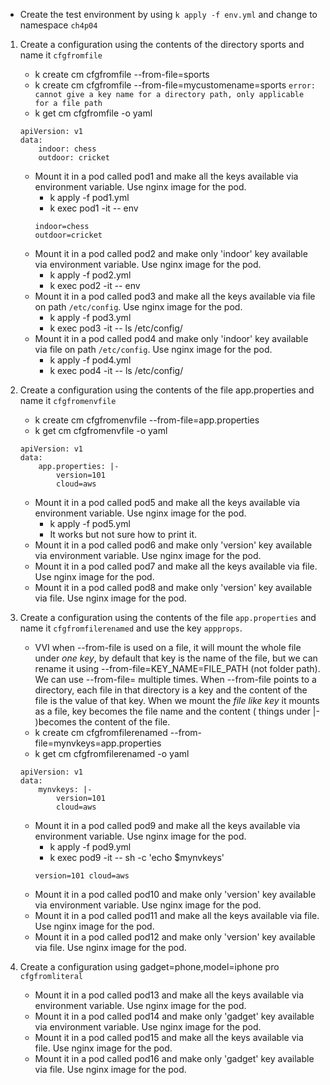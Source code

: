 - Create the test environment by using `k apply -f env.yml` and change to namespace `ch4p04`

1. Create a configuration using the contents of the directory sports and name it `cfgfromfile`
    - k create cm cfgfromfile --from-file=sports
    - k create cm cfgfromfile --from-file=mycustomename=sports `error: cannot give a key name for a directory path, only applicable for a file path`
    - k get cm cfgfromfile -o yaml
    ```
    apiVersion: v1
    data:
        indoor: chess
        outdoor: cricket
    ```
    
    - Mount it in a pod called pod1 and make all the keys available via environment variable. Use nginx image for the pod.
        - k apply -f pod1.yml
        - k exec pod1 -it -- env
        ```
        indoor=chess
        outdoor=cricket
        ```
    - Mount it in a pod called pod2 and make only 'indoor' key available via environment variable. Use nginx image for the pod.
        - k apply -f pod2.yml
        - k exec pod2 -it -- env
    - Mount it in a pod called pod3 and make all the keys available via file on path `/etc/config`. Use nginx image for the pod.
        - k apply -f pod3.yml 
        - k exec pod3 -it -- ls /etc/config/
    - Mount it in a pod called pod4 and make only 'indoor' key available via file  on path `/etc/config`. Use nginx image for the pod.
        - k apply -f pod4.yml 
        - k exec pod4 -it -- ls /etc/config/


2. Create a configuration using the contents of the file app.properties and name it `cfgfromenvfile`
    - k create cm cfgfromenvfile --from-file=app.properties
    - k get cm cfgfromenvfile -o yaml
    ```
    apiVersion: v1
    data:
        app.properties: |-
            version=101
            cloud=aws

    ```
    - Mount it in a pod called pod5 and make all the keys available via environment variable. Use nginx image for the pod.
        - k apply -f pod5.yml 
        - It works but not sure how to print it.
    - Mount it in a pod called pod6 and make only 'version' key available via environment variable. Use nginx image for the pod.
    - Mount it in a pod called pod7 and make all the keys available via file. Use nginx image for the pod.
    - Mount it in a pod called pod8 and make only 'version' key available via file. Use nginx image for the pod.
    
3. Create a configuration using the contents of the file `app.properties` and name it `cfgfromfilerenamed` and use the key `appprops`.
    - VVI when --from-file is used on a file, it will mount the whole file under *one key*, by default that key is the name of the file, but we can rename it using --from-file=KEY_NAME=FILE_PATH (not folder path). We can use --from-file= multiple times. When --from-file points to a directory, each file in that directory is a key and the content of the file is the value of that key. When we mount the *file like key* it mounts as a file, key becomes the file name and the content ( things under |- )becomes the content of the file.
    - k create cm cfgfromfilerenamed --from-file=mynvkeys=app.properties
    - k get cm cfgfromfilerenamed -o yaml
    ```
    apiVersion: v1
    data:
        mynvkeys: |-
            version=101
            cloud=aws
    ```
    - Mount it in a pod called pod9 and make all the keys available via environment variable. Use nginx image for the pod.
        - k apply -f pod9.yml
        - k exec pod9 -it -- sh -c 'echo $mynvkeys'
        ```
        version=101 cloud=aws
        ```
    - Mount it in a pod called pod10 and make only 'version' key available via environment variable. Use nginx image for the pod.
    - Mount it in a pod called pod11 and make all the keys available via file. Use nginx image for the pod.
    - Mount it in a pod called pod12 and make only 'version' key available via file. Use nginx image for the pod.

4. Create a configuration using gadget=phone,model=iphone pro `cfgfromliteral`
    - Mount it in a pod called pod13 and make all the keys available via environment variable. Use nginx image for the pod.
    - Mount it in a pod called pod14 and make only 'gadget' key available via environment variable. Use nginx image for the pod.
    - Mount it in a pod called pod15 and make all the keys available via file. Use nginx image for the pod.
    - Mount it in a pod called pod16 and make only 'gadget' key available via file. Use nginx image for the pod.

